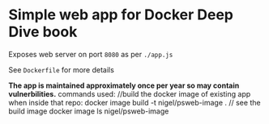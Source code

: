 # Simple web app for  Docker Deep Dive book

Exposes web server on port `8080` as per `./app.js`

See `Dockerfile` for more details



**The app is maintained approximately once per year so may contain vulnerbilities.**
commands used:
//build the docker image of existing app when inside that repo:
docker image build -t nigel/psweb-image .
//  see the build image
 docker image ls nigel/psweb-image
